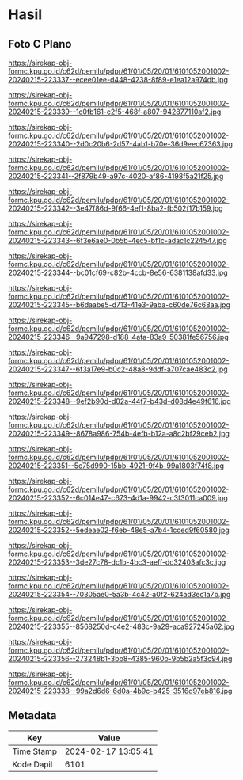# Hasil

## Foto C Plano

https://sirekap-obj-formc.kpu.go.id/c62d/pemilu/pdpr/61/01/05/20/01/6101052001002-20240215-223337--ecee01ee-d448-4238-8f89-e1ea12a974db.jpg

https://sirekap-obj-formc.kpu.go.id/c62d/pemilu/pdpr/61/01/05/20/01/6101052001002-20240215-223339--1c0fb161-c2f5-468f-a807-942877110af2.jpg

https://sirekap-obj-formc.kpu.go.id/c62d/pemilu/pdpr/61/01/05/20/01/6101052001002-20240215-223340--2d0c20b6-2d57-4ab1-b70e-36d9eec67363.jpg

https://sirekap-obj-formc.kpu.go.id/c62d/pemilu/pdpr/61/01/05/20/01/6101052001002-20240215-223341--2f879b49-a97c-4020-af86-4198f5a21f25.jpg

https://sirekap-obj-formc.kpu.go.id/c62d/pemilu/pdpr/61/01/05/20/01/6101052001002-20240215-223342--3e47f86d-9f66-4ef1-8ba2-fb502f17b159.jpg

https://sirekap-obj-formc.kpu.go.id/c62d/pemilu/pdpr/61/01/05/20/01/6101052001002-20240215-223343--6f3e6ae0-0b5b-4ec5-bf1c-adac1c224547.jpg

https://sirekap-obj-formc.kpu.go.id/c62d/pemilu/pdpr/61/01/05/20/01/6101052001002-20240215-223344--bc01cf69-c82b-4ccb-8e56-6381138afd33.jpg

https://sirekap-obj-formc.kpu.go.id/c62d/pemilu/pdpr/61/01/05/20/01/6101052001002-20240215-223345--b6daabe5-d713-41e3-9aba-c60de76c68aa.jpg

https://sirekap-obj-formc.kpu.go.id/c62d/pemilu/pdpr/61/01/05/20/01/6101052001002-20240215-223346--9a947298-d188-4afa-83a9-50381fe56756.jpg

https://sirekap-obj-formc.kpu.go.id/c62d/pemilu/pdpr/61/01/05/20/01/6101052001002-20240215-223347--6f3a17e9-b0c2-48a8-9ddf-a707cae483c2.jpg

https://sirekap-obj-formc.kpu.go.id/c62d/pemilu/pdpr/61/01/05/20/01/6101052001002-20240215-223348--9ef2b90d-d02a-44f7-b43d-d08d4e49f616.jpg

https://sirekap-obj-formc.kpu.go.id/c62d/pemilu/pdpr/61/01/05/20/01/6101052001002-20240215-223349--8678a986-754b-4efb-b12a-a8c2bf29ceb2.jpg

https://sirekap-obj-formc.kpu.go.id/c62d/pemilu/pdpr/61/01/05/20/01/6101052001002-20240215-223351--5c75d990-15bb-4921-9f4b-99a1803f74f8.jpg

https://sirekap-obj-formc.kpu.go.id/c62d/pemilu/pdpr/61/01/05/20/01/6101052001002-20240215-223352--6c014e47-c673-4d1a-9942-c3f3011ca009.jpg

https://sirekap-obj-formc.kpu.go.id/c62d/pemilu/pdpr/61/01/05/20/01/6101052001002-20240215-223352--5edeae02-f6eb-48e5-a7b4-1cced9f60580.jpg

https://sirekap-obj-formc.kpu.go.id/c62d/pemilu/pdpr/61/01/05/20/01/6101052001002-20240215-223353--3de27c78-dc1b-4bc3-aeff-dc32403afc3c.jpg

https://sirekap-obj-formc.kpu.go.id/c62d/pemilu/pdpr/61/01/05/20/01/6101052001002-20240215-223354--70305ae0-5a3b-4c42-a0f2-624ad3ec1a7b.jpg

https://sirekap-obj-formc.kpu.go.id/c62d/pemilu/pdpr/61/01/05/20/01/6101052001002-20240215-223355--8568250d-c4e2-483c-9a29-aca927245a62.jpg

https://sirekap-obj-formc.kpu.go.id/c62d/pemilu/pdpr/61/01/05/20/01/6101052001002-20240215-223356--273248b1-3bb8-4385-960b-9b5b2a5f3c94.jpg

https://sirekap-obj-formc.kpu.go.id/c62d/pemilu/pdpr/61/01/05/20/01/6101052001002-20240215-223338--99a2d6d6-6d0a-4b9c-b425-3516d97eb816.jpg


## Metadata

| Key        | Value               |
| ---------- | ------------------- |
| Time Stamp | 2024-02-17 13:05:41 |
| Kode Dapil | 6101                |



